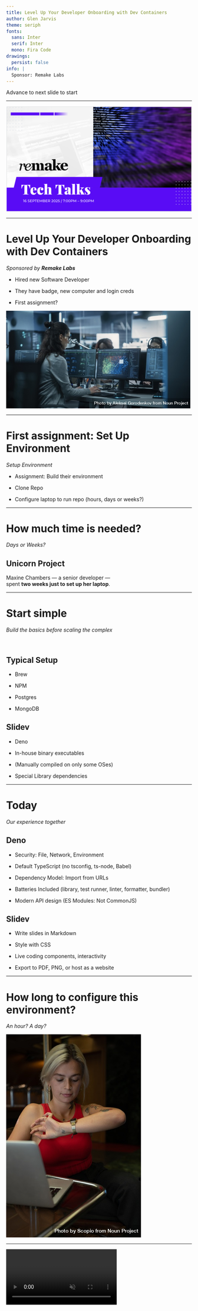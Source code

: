 ```yaml
---
title: Level Up Your Developer Onboarding with Dev Containers
author: Glen Jarvis
theme: seriph
fonts:
  sans: Inter
  serif: Inter
  mono: Fira Code
drawings:
  persist: false
info: |
  Sponsor: Remake Labs
---
```


Advance to next slide to start

<!--
Presenter Notes (Slide 1 - Advance)
-->

---

![bg cover right](./assets/remake-labs-front.png)

<!--
Presenter Notes (Slide 2 - Cover)
- Thank you, Eric.
- I would like to start by thanking Remake Labs for sponsoring this Tech Talk
- Time: 00:06
-->
---

# Level Up Your Developer Onboarding<br/>with Dev Containers

_Sponsored by **Remake Labs**_


<div class="grid grid-cols-2 gap-8 items-center">

<div>

- Hired new Software Developer

- They have badge, new computer and login creds

- First assignment?

</div>

<div>

<img src="./assets/noun/np_Engaged_Young_Engineer_Working_on_Computer_in_a_Technological_Office_Environment._0K8aLY_free.jpg" alt="New Hire" width="500">

</div>

</div>



<!--
Presenter Notes (Slide 3 - Title)
- My name is Glen Jarvis and today, I will show you how to use Dev Containers
- to onboard your new developers in minutes.
- Finally! You got the headcount for a new software developer for your team
- They just received their badge, new computer and login credentials.
- And, what is the first ticket that you give them?
- Time: 00:24

Image: Engaged Young Engineer Working on Computer in a Technological Office Environment. by Aleksei Gorodenkov from <a href="https://thenounproject.com/photo/engaged-young-engineer-working-on-computer-in-a-technological-office-environment-0K8aLY/" target="_blank" title="Engaged Young Engineer Working on Computer in a Technological Office Environment. Photo">Noun Project</a> (CC BY-NC-ND 2.0)
-->

---

# First assignment: Set Up Environment
_Setup Environment_

<div class="relative flex items-start justify-center min-h-[70vh] text-center">

  <!-- Background image -->
  <div class="absolute inset-0 -z-10 opacity-10 bg-[url('./assets/noun/np_Engaged_Young_Engineer_Working_on_Computer_in_a_Technological_Office_Environment._0K8aLY_free.jpg')] bg-cover bg-center"></div>

<div class="max-w-2xl justify-start text-left" >

- Assignment: Build their environment

- Clone Repo

- Configure laptop to run repo (hours, days or weeks?)

</div>

</div>


<!--
Presenter Notes (Slide 4 - Assignment)

- Configuring their development environment, of course.
- So, they clone the repository
- And, then, how long to setup and configure the laptop?
- Is it hours or days?

- Time: 00:35

Image: Engaged Young Engineer Working on Computer in a Technological Office Environment. by Aleksei Gorodenkov from <a href="https://thenounproject.com/photo/engaged-young-engineer-working-on-computer-in-a-technological-office-environment-0K8aLY/" target="_blank" title="Engaged Young Engineer Working on Computer in a Technological Office Environment. Photo">Noun Project</a> (CC BY-NC-ND 2.0)
-->

---

# How much time is needed?
_Days or Weeks?_


<div class="relative flex items-center justify-center min-h-[70vh] text-center">

  <!-- Background image -->
  <div class="absolute inset-0 -z-10 opacity-20 bg-[url('./assets/noun/np_Spanish_student_checking_the_time_while_sitting_at_a_table_near_computer_0JxKp4_free.jpg')] bg-cover bg-center"></div>

  <div class="max-w-2xl">
    <h2 class="text-2xl font-bold mb-4">Unicorn Project</h2>
    <p class="mb-6">
      Maxine Chambers — a senior developer —<br />
      spent <strong>two weeks just to set up her laptop</strong>.
    </p>
  </div>
</div>



<!--
Presenter Notes (Slide 5 - Estimating Time)

- We expect it will be less than an hour
- In my personal experience, it can be days
- In the book "The Unicorn Project", it took a very senior developer
- Maxine Chambers, two weeks to configure her laptop

Image: Spanish student checking the time while sitting at a table near computer by Scopio from <a href="https://thenounproject.com/photo/spanish-student-checking-the-time-while-sitting-at-a-table-near-computer-0JxKp4/" target="_blank" title="Spanish student checking the time while sitting at a table near computer Photo">Noun Project</a> (CC BY-NC-ND 2.0)

- Time: 00:47
-->

---

# Start simple
_Build the basics before scaling the complex_

<br />
<div class="relative">

  <!-- Background image -->
  <div class="absolute inset-0 -z-10 opacity-10 bg-[url('./assets/deno.png')] bg-no-repeat bg-center bg-cover"></div>

<div class="grid grid-cols-2 gap-8 items-start">

<div>

## Typical Setup

- Brew

- NPM

- Postgres

- MongoDB

</div>

<div>

## Slidev

- Deno

- In-house binary executables

- (Manually compiled on only some OSes)

- Special Library dependencies

</div>

</div>
</div>



<!--
Presenter Notes (Slide 6 - Typical Setup)

- But, let's start with a simple example.
- Maybe we have to install Brew, NPM, Postgres, and MongoDB,
- which could be installed fairly quickly.
- But, what if we have to install Deno or in-house binary executables
- that are only compiled on certain Operating Systems or
- have special library dependencies?
- Depending upon the experience level of the engineer, this may take some time.

- Time: 01:16
-->
---

# Today
_Our experience together_

<div class="relative">

  <!-- Background image -->
  <div class="absolute inset-0 -z-10 opacity-10 bg-[url('./assets/deno.png')] bg-no-repeat bg-center bg-contain"></div>

<div class="grid grid-cols-2 gap-8 items-start">

<div>

## Deno

- Security: File, Network, Environment

- Default TypeScript (no tsconfig, ts-node, Babel)

- Dependency Model: Import from URLs

- Batteries Included (library, test runner, linter, formatter, bundler)

- Modern API design (ES Modules: Not CommonJS)

</div>

<div>

## Slidev

- Write slides in Markdown

- Style with CSS

- Live coding components, interactivity

- Export to PDF, PNG, or host as a website

</div>

</div>
</div>

<!--
Presenter Notes (Slide 7 - Our experience)

- In our example together today, we are going to install Deno and Slidev.
- Deno is like Node/NPM and can be used instead of Node.js.
- It is more secure (file, network and environment access has to be explicitly granted)
- It has a modern API design (No more CommonJS)
- It will still work with NPM modules.
- And, it supports TypeScript by default

- And Slidev is a program that generates slides from Markdown, and
- can include custom styling, interactivity, etc.
- I am using Slidev right now, running on Deno to give you this presentation.

- Time: 01:54
-->

---

# How long to configure this environment?
_An hour? A day?_

<div class="grid place-items-center">

![time](./assets/noun/np_Spanish_student_checking_the_time_while_sitting_at_a_table_near_computer_0JxKp4_free.jpg)

</div>

<!--
Presenter Notes (Slide 8 - How long to configure)

- If I asked you right now, how long would it take you to
- configure this Deno environment?
- Do you think it would take more than an hour?

- Let's do it together right now.
- Or rather, let me show you a recorded video of when I did it to
- launch this presentation.
- Here is what it took me to get Deno setup and launch slidev on this computer for
- this presentation.

- Time: 02:16

Image: Spanish student checking the time while sitting at a table near computer by Scopio from <a href="https://thenounproject.com/photo/spanish-student-checking-the-time-while-sitting-at-a-table-near-computer-0JxKp4/" target="_blank" title="Spanish student checking the time while sitting at a table near computer Photo">Noun Project</a> (CC BY-NC-ND 2.0)
-->

---

<Video src="./assets/launch-deno-slidev.mp4" controls autoplay muted playsinline />


<!--
Presenter Notes (Slide 9 - Video install)

Play video and walk through the steps, watching the video and talking

- Time: 02:56
-->

---

# Hands-off Configuration
_Two files in Repo and extension_

<div class="grid grid-cols-2 gap-8 items-start">

<div>
<br />

```
$ ls .devcontainer
devcontainer.json	Dockerfile
```

</div>

<div>

- No Deno installed on my computer

- No Slidev installed on my computer

- VS Code Dev Containers

</div>

</div>
<img src="./assets/noun/np_Cropped_image_of_young_woman_in_shorts_showing_off_the_painting_on_her_hand_0J2qd0_free.jpg" class="mx-auto mt-6 w-2/3" />



<!--
Presenter Notes (Slide 10 - Next)

- I don't have Deno installed on my computer.
- I don't have SlideDev installed on my computer.
- But, because I have two files in my repository,
- and I have a VSCode Extension,
- VSCode is able to configure a very portable Dev Container
- that contains both Deno and Slidev.
- (beat)
- If you cloned my repo, ensured you had the
- VS Code Dev Containers extension installed,
- you would get both Deno and Slidev as well,
- even if you didn't install either one on your computer.
- So, yeah, this is a pretty easy setup.
- Literally, clone, and open.

- Time: 03:30

Image: Cropped image of young woman in shorts showing off the painting on her hand by Scopio from <a href="https://thenounproject.com/photo/cropped-image-of-young-woman-in-shorts-showing-off-the-painting-on-her-hand-0J2qd0/" target="_blank" title="Cropped image of young woman in shorts showing off the painting on her hand Photo">Noun Project</a> (CC BY-NC-ND 2.0)
-->

---

# .devcontainer/devcontainer.json

<div class="grid grid-cols-1 gap-8 items-center">

<code>
```
{
  "name": "Slidev + Deno Dev Container",
  "build": { "dockerfile": "Dockerfile", "context": ".." },
  "forwardPorts": [3030],
  "portsAttributes": {
    "3030": { "label": "Slidev dev server", "onAutoForward": "notify" }
  },
  "customizations": {
    "vscode": {
      "extensions": [
        "denoland.vscode-deno",
        "Vue.volar",
        "esbenp.prettier-vscode"
      ],
      "settings": {
...
      }
    }
  },
  "remoteUser": "vscode",
  "updateRemoteUserUID": true,
  "postCreateCommand": "deno --version && slidev --version || true"
}
```
</code>
</div>


<!--
Presenter Notes (Slide 11 - devcontainer.json)

- How is this done?
- In this demo, this is done with magic of two files.
- Here is the first, a devcontainer.json file
- It is used to integrate with an IDE such as VSCode.
- And, it's the main subject of this talk.
- It is a structured JSONC (JSON with comments) file.
- Details for configuring these files are at the `containers.dev` website
- To "start small and see how it goes", feel free to clone this repository
- and review this example.

- Time: 03:52
-->
---

# .devcontainer/Dockerfile
_Container blueprint_

<div class="grid grid-cols-1 gap-8 items-center">

<code>
```
FROM mcr.microsoft.com/devcontainers/base:jammy

# Install dependencies and Deno
USER root
RUN apt-get update && apt-get install -y --no-install-recommends \
...

# Switch to vscode before installing Deno to keep everything user-owned
USER vscode
ENV DENO_INSTALL=/home/vscode/.deno
...
RUN deno install -g -A npm:@slidev/cli && slidev --version || true

EXPOSE 3030
...
```
</code>

</div>




<!--
Presenter Notes (Slide 12 - Dockerfile)

- And, here is the container configuration: The .devcontainer/Docker file.

- This brief glance is to show how one can have two files checked into a code repo
- so that a consistent environment can be launched
- (if a user wants it).
- Your new developers can hit the floor running on day 1.
- Hopefully, by now, you can see the benefit of configuring a code repo with the Dev Container configuration.
- You get portability and an easy setup regardless of the dependencies of the project.

- Time: 04:52
-->

---
background: ./assets/matrix-background.jpg
backgroundSize: cover
backgroundPosition: center
class: 'text-white'
---

# Catch-up
_Plan for talk_


<!-- background (theme-proof) -->
<div class="absolute inset-0 -z-10">
  <div class="absolute inset-0 bg-[url('./assets/noun/np_Woman_Sitting_in_Crowded_Audience_at_Business_Conference._0gXB7j_free.jpg')] bg-center bg-cover opacity-10"></div>
  <!-- optional extra contrast: dim tint on top of the image -->
  <div class="absolute inset-0 bg-black/25"></div>
</div>

<!-- foreground -->
<div class="relative z-10 px-8 py-6 text-black">
  <ul class="list-disc ml-6 space-y-2">
    <li>Catch-up
      <ul class="list-disc ml-6 space-y-1">
        <li>Virtual Machines</li>
        <li>Containers</li>
      </ul>
    </li>
    <li>Dev Containers</li>
  </ul>
</div>


<!-- Presenter Notes (Slide 13 - Overview)

- Now, I would like to outline what we'll discuss for the remainder of this talk.
- First, we'll rewind and catch-up any audience members who may not know what a container is.
- For that, we'll start with the concept of a virtual machine.
- And, then we'll build on that concept, introducing containers, and then contrasting the two.
- After all of that, we will then do a deeper technical dive into Dev Containers before we wrap up.

- Time: 05:19

Image: Woman Sitting in Crowded Audience at Business Conference. by Aleksei Gorodenkov from <a href="https://thenounproject.com/photo/woman-sitting-in-crowded-audience-at-business-conference-0gXB7j/" target="_blank" title="Woman Sitting in Crowded Audience at Business Conference. Photo">Noun Project</a> (CC BY-NC-ND 2.0)
-->

---

# Virtual Machines
_A computer inside your computer_


<!-- background (theme-proof) -->
<div class="absolute inset-0 -z-10">
  <div class="absolute inset-0 bg-[url('./assets/matrix-background.jpg')] bg-center bg-cover opacity-30"></div>
  <!-- optional extra contrast: dim tint on top of the image -->
  <div class="absolute inset-0 bg-black/25"></div>
</div>

<!-- foreground -->
<div class="relative z-10 px-8 py-6 text-black">
  <ul class="list-disc ml-6 space-y-1">
    <li>Simulate all the chips of a real computer</li>
    <li>Full guest OS running on top of host</li>
    <li>Heavy but flexible</li>
  </ul>
</div>


<!--
Presenter Notes (Slide 14 - Virtual Machines)

- Imagine for a moment that I wrote a program that simulated a computer chip.
- This is done a lot when people are designing chips.
- And, what if we combined that simulation of a chip with the simulation of another chip?
- And, what if we combined all of those chips to build an entire computer, in software,
- from the ground up, by simulating all of the chips inside of it?

- Time: 05:39
-->

---

# Minecraft Computer
_A computer inside a game_

<img src="./assets/minecraft_computer.png" />

<!--
Presenter Notes (Slide 15 - Minecraft Computer)

- This is not as far fetched as you may think.
- In the video game Minecraft, there is an element called Redstone.
- Several Redstone elements can be put together that simulate a transistor.
- A transistor is the building blocks of chips.
- This image is computer that was built inside of Minecraft
- It really is a computer inside of a game which is inside of a computer

- Time: 06:02
-->

---

# My macOS Running Linux
_A Linux computer inside of a macOS computer_

<img src="./assets/trixie_on_mac.png" />

<!--
Presenter Notes (Slide 16 - Linux on Mac)

- Here is a screenshot of my macOS computer.
- I have a Debian Linux virtual machine running.
- So, if there's a program that isn't available on Mac,
- I can still use it.
- If there is a program on Windows that I need, I can run that program
- in a virtual machine.

- Time: 06:19
-->
---

# My Mac inside a Mac
_Turtles all the way down_

<img src="./assets/mac_on_mac.png" />

<!--
Presenter Notes (Slide 17 - Mac in Mac)

- Here is another example.
- In this screenshot, I have a macOS computer running inside a macOS computer.
- That's pretty cool.
- In my example, they are running different versions of macOS.

- Time: 06:32
-->
---

# Benefits of Virtual Machine
_A computer in a computer_

<!-- background (theme-proof) -->
<div class="absolute inset-0 -z-10">
  <div class="absolute inset-0 bg-[url('./assets/noun/np_Background_for_computer_technology_0KMydM_free.jpg')] bg-center bg-cover opacity-15"></div>
  <!-- optional extra contrast: dim tint on top of the image -->
  <div class="absolute inset-0 bg-black/5"></div>
</div>

<!-- foreground -->
<div class="relative z-10 px-8 py-6 text-black">
  <ul class="list-disc ml-6 space-y-1">
    <li>Isolation</li>
    <li>Flexibility</li>
    <li>Portability</li>
    <li>Testing & Experimentation</li>
    <li>Legacy Support</li>
  </ul>
</div>

<!--
Presenter Notes (Slide 18 - Benefits of a VM)

- Virtual Machines have several benefits
- For example, a Virtual Machine can be completely isolated from my main computer.
- If I have a virus on my virtual machine, it is separate from my main computer.
- (beat)
- I also get a lot of flexibility.
- If I need something from a different operating system,
- I could install a small virtual machine for that Operating System.
- I could setup a shared virtual hard disk that both computers have access to,
- so they can share data.
- (beat)
- I also get portability.
- I can copy the virtual machine hard disk to another computer.
- And, when I boot it up, I will still have all of my data, preferences, etc in my virtual machine running on a different computer.
- (beat)
- Virtual Machines are a great way to experiment without messing up your main computer.
- For example, I just installed the latest macOS (Tahoe) on that virtual machine I was showing earlier.
- I could ensure that all of the programs that I use still work on it before I upgrade my main computer.
- (beat)
- And, finally, if there is some legacy program that just can't be installed on a new Operating System,
- it can still run using a virtual machine on an older OS.

- Time: 07:34
-->
---

# Drawbacks of Virtual Machine
_A computer in a computer_

<!-- background (theme-proof) -->
<div class="absolute inset-0 -z-10">
  <div class="absolute inset-0 bg-[url('./assets/noun/np_Background_for_computer_technology_0KMydM_free.jpg')] bg-center bg-cover opacity-15"></div>
  <!-- optional extra contrast: dim tint on top of the image -->
  <div class="absolute inset-0 bg-black/5"></div>
</div>

<!-- foreground -->
<div class="relative z-10 px-8 py-6 text-black">
  <ul class="list-disc ml-6 space-y-1">
    <li>Heavyweight</li>
    <li>Resource intensive</li>
    <li>Slow Boot & Performance</li>
  </ul>
</div>

<!--
Presenter Notes (Slide 19 - Drawbacks of a VM)

- Virtual Machines have several drawbacks too
- For example, a Virtual Machine can be be pretty heavy.
- You have to install an entire operating system, just to use one program from that operating system.
- (beat)
- And, this can resource intensive.
- We have found clever ways to be more efficient.
- Under certain circumstances, the virtual machine doesn't have to be a program running simulated hardware.
- Instead, it can share the resources with the "main" computer.
- We'll call this "main" computer the "host" computer from now on.
- But, even then, this emulation of hardware is pretty slow.
- So, for example, getting a video game made for Windows to run in an virtual machine is a very challenging task.
- Often it just isn't practical.
- (beat)
- It's slow to boot up a whole virtual machine to run one small program.
- And, often we only need that one small program to run.

- Time: 08:30
-->
---

# Containers
_**Tiny** hard drives for a single program_


<div class="grid grid-cols-2 gap-8 items-start">

<div>

- Virtual Machine OS size: 15-30 GB
- Container size: 5-10 MB (Alpine)
- Busy Box container size: 1 MB
- Tens of thousands of container images: Single iPhone

</div>

<div>

<img src="./assets/container_vs_os.png" alt="Container vs OS" width="500">

</div>

</div>
<!--
Presenter Notes (Slide 20 - Introducing Containers)

- Think of just how much is in a full operating system.
- Do I need Firefox or Chrome to be installed just to run a program like Node.js?
- (beat)
- The image to the right shows a Virtual Machine.
- Just like we called the "main" computer the "Host" computer,
- we'll call the virtual machine that is running the "Guest" computer.
- (beat)
- But, this image also shows something called a container.
- Notice how much bigger the GuestOS Yellow area is
- compared to the yellow area of the container.
- These yellow areas are not to scale.
- (beat)
- Operating System sizes are generally Gigabytes.
- While, some container images can be as small as 5-10 MB.
- Extreme examples can be as small as 1 MB.
- But, to make this more intutive,
- some back of the envelope calculations show
- that you could fit roughly tens of thousands of container images on a single iPhone.

- Time: 09:31
-->

---

# Containers
_Little Building Blocks_


<div class="grid grid-cols-2 gap-8 items-start">

<div>

- Containers are small
- Run one program
- Resource Control (Linux cgroups)
- Same benefits of Virtual Machines:
  - Isolation (Linux namespaces)
  - Flexibility
  - Portability
  - Testing & Experimentation
  - Legacy Support

</div>

<div>

<img src="./assets/containers.png" alt="Containers" width="500">

</div>

</div>

<!--
Presenter Notes (Slide 21 - About Containers)

- So, containers are much smaller than virtual machines.
- And, a container is meant to run just one program.
- A container image (think of that like its hard drive) really only needs as much software installed to run that one program.
- Their resources are also controlled so they can't take too many resources from the host machine.
- (beat)
- They have the same benefits of virtual machines
- Isolation (done through Linux namespaces)
- Flexibility (You can put these on other computers).
- In fact, just like you push code into a repo like GitHub, you can push these images into a repo like DockerHub.
- Portability: Just like your virtual machine hard drives had all of your information and settings,
- these container images have everything they need to run on other computers or even in the cloud.

- Time: 10:28
-->

---

# Dev Containers
_A Deeper Dive_

<img class="mx-auto mt-6 w-3/4" src="./assets/dev-container-stages.png" alt="Dev Container Stages" />

<!--
Presenter Notes (Slide 22 - Container Deep Dive)

- Now that we’ve quickly reviewed containers in general,
- let’s dive into what a Development Container—or Dev Container—is.
- Most people know containers in the context of production environments,
- but Dev Containers are becoming popular for development workflows.

- Time: 10:42
-->

---

# Specifications
_containers.dev_

<div class="grid grid-cols-5 gap-8 items-center">

<div class="col-span-2">

1. Metadata

2. Features

3. Templates

</div>

<div class="col-span-3">

<img src="./assets/dev-container-stages.png" width="500">

</div>

</div>

<!--
Presenter Notes (Slide 23 - Specification: containers.dev)

- Dev Containers are defined by the Development Container Specification—an open standard.
- (beat)
- So what does that spec actually give us? It lays out metadata, features, templates,
  and schemas that describe how a Dev Container is built and used.
- For example, the devcontainer.json file, along with metadata and labels,
  are all part of the spec.
- The idea is to create a common way to describe, share, and run Dev Containers,
  so developers get consistent environments no matter which tools they use.
- (beat)
- Now, let’s break down those main pieces:
- First, metadata. That’s where you declare the basics: the base image,
  what needs to be installed, and any configuration that’s required.
- (beat)
- Next, features. Think of these as reusable building blocks—
  like a Node.js installer, a Go toolchain, or a database client—
  so you don’t have to reinvent the wheel.
- (beat)
- And finally, templates. These are pre-built Dev Container definitions
  for popular use cases, like Python, Java, or web front-end projects.
- There’s also a reference implementation and schema,
  which make it possible for tools across the ecosystem to support the standard.

- Time: 11:51
-->
---

### Next Steps

- Start small
- Use existing templates/features
- Make .devcontainer/devcontainer.json file

<img class="mx-auto mt-6 w-3/4" src="./assets/noun/np_A_wooden_winding_staircase_in_a_stark_white_interior_5oQ66x_free.jpg" />

<!--
Presenter Notes (Slide 24 - Next Steps)

- So, now you know what a Dev Container is.
- You saw me start a brand new Dev Container with an environment that isn't even on my computer.
- You saw that I had two files.
- Really, I could accomplished this with one file (the devcontainer.json file).
- But, I wanted to show that we could connect to a Dockerfile as well
- so, we can customize as much as we need.
- If you need more than one container, you can add docker-compose files too.
- So, why not put containers in many of your repos?
- The user doesn't have to use them.
- But, if they are present, then we could use them.
- That would make onboarding so much easier.
- And, we would all have a consistent environment.

- Okay, that new developer was up and running so quickly,
- she already finished her first ticket.
- And, it wasn't an environment setup ticket,
- it was real value that she was able to provide to the customer that quickly.

- Time: XX:XX
-->


---

# Works Cited
_Page 1_

<div style="text-indent:-0.5in; margin-left:0.5in">

“Developing inside a Container Using Visual Studio Code Remote Development.” Code.visualstudio.com, code.visualstudio.com/docs/devcontainers/containers.

“Development Container Specification.” Containers.dev, 2025, containers.dev/implementors/spec/. Accessed 30 Aug. 2025.

Microsoft. “Visual Studio Code.” Visualstudio.com, Microsoft, 3 Nov. 2021, code.visualstudio.com/docs/devcontainers/tutorial. Accessed 30 Aug. 2025.

Microsoft. “Visual Studio Code.” Visualstudio.com, Microsoft, 3 Nov. 2021, code.visualstudio.com/docs/remote/tunnels#_open-a-folder-on-a-remote-tunnels-host-in-a-container. Accessed 30 Aug. 2025.

“Development Containers.” Containers.dev, 2025, containers.dev. Accessed 30 Aug. 2025.

‌“Dev Container Metadata Reference.” Containers.dev, 2025, containers.dev/implementors/json_reference/. Accessed 30 Aug. 2025.

</div>

---

# Works Cited
_Page 2_

<div style="text-indent:-0.5in; margin-left:0.5in">

‌“Dev Container Templates Distribution and Discovery.” Containers.dev, 2025, containers.dev/implementors/templates-distribution/#distribution.

devcontainers. “GitHub - Devcontainers/Action: GitHub Action to Build & Publish Your Own Dev Container Assets.” GitHub, 4 Oct. 2024, github.com/devcontainers/action. Accessed 30 Aug. 2025.

devcontainers. “GitHub - Devcontainers/Spec: Development Containers: Use a Container as a Full-Featured Development Environment.” GitHub, 2022, github.com/devcontainers/spec. Accessed 30 Aug. 2025.

‌devcontainers. “GitHub - Devcontainers/Template-Starter: A Template Explaining How to Author Custom Dev Container Templates.” GitHub, 2022, github.com/devcontainers/template-starter. Accessed 30 Aug. 2025.

</div>

---

# Works Cited
_Page 3_

<div style="text-indent:-0.5in; margin-left:0.5in">

‌devcontainers. “Templates/Src/Docker-Outside-of-Docker at Main · Devcontainers/Templates.” GitHub, 2022, github.com/devcontainers/templates/tree/main/src/docker-outside-of-docker. Accessed 30 Aug. 2025.

‌Microsoft. “Visual Studio Code.” Visualstudio.com, Microsoft, 3 Nov. 2021, code.visualstudio.com/docs/devcontainers/attach-container#_attached-container-configuration-reference. Accessed 30 Aug. 2025.

Microsoft. “Visual Studio Code.” Visualstudio.com, Microsoft, 3 Nov. 2021, code.visualstudio.com/docs/devcontainers/containers. Accessed 30 Aug. 2025.

‌Microsoft. “Visual Studio Code.” Visualstudio.com, Microsoft, 3 Nov. 2021, code.visualstudio.com/docs/devcontainers/faq#_can-i-use-dev-containers-outside-of-vs-code. Accessed 30 Aug. 2025.

</div>
---

# Works Cited
_Page 4_

<div style="text-indent:-0.5in; margin-left:0.5in">

devcontainers. “GitHub - Devcontainers/Templates: Repository for Dev Container Templates That Are Managed by Dev Container Spec Maintainers. See https://github.com/Devcontainers/Template-Starter to Create Your Own!” GitHub, 2022, github.com/devcontainers/templates. Accessed 30 Aug. 2025.

Microsoft. “Visual Studio Code.” Visualstudio.com, Microsoft, 3 Nov. 2021, code.visualstudio.com/remote/advancedcontainers/develop-remote-host. Accessed 30 Aug. 2025.

</div>
---

# GitHub
_github.com/glenjarvis_

<img class="mx-auto mt-6 w-1/2"  src="./assets/github_qr.png" alt="QR Code" width="300">

<!--
Presenter Notes (Slide 29 - GitHub)

- This slide presentation is also the demo.
- Please feel free to clone this repo
- And, try to open it in a Dev Container.
- To launch slides, type: `deno task dev`

- Time: XX:XX
-->

---
class: bg-[url('./assets/remake-labs-back.png')] bg-cover bg-center
---
<!--
Presenter Notes (Slide 25 - Thank you again)
- I would like to thank Remake Labs again for sponsoring this Tech Talk.
- Eric, let me turn it back over to you.
-->
